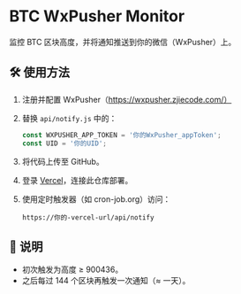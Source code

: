 
# BTC WxPusher Monitor

监控 BTC 区块高度，并将通知推送到你的微信（WxPusher）上。

## 🛠 使用方法

1. 注册并配置 WxPusher（https://wxpusher.zjiecode.com/）
2. 替换 `api/notify.js` 中的：

   ```js
   const WXPUSHER_APP_TOKEN = '你的WxPusher_appToken';
   const UID = '你的UID';
   ```

3. 将代码上传至 GitHub。
4. 登录 [Vercel](https://vercel.com)，连接此仓库部署。
5. 使用定时触发器（如 cron-job.org）访问：
   ```
   https://你的-vercel-url/api/notify
   ```

## 🧱 说明

- 初次触发为高度 ≥ 900436。
- 之后每过 144 个区块再触发一次通知（≈ 一天）。
